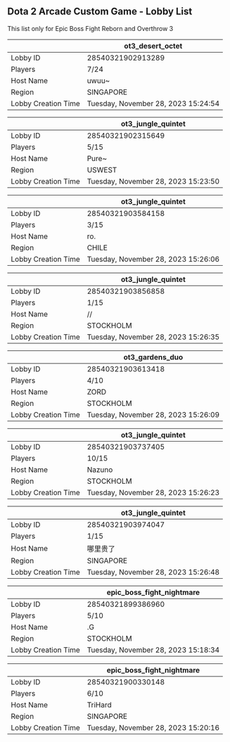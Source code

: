 ## Dota 2 Arcade Custom Game - Lobby List

This list only for Epic Boss Fight Reborn and Overthrow 3

|  | ot3_desert_octet |
| ------ | ------ |
| Lobby ID | 28540321902913289 |
| Players | 7/24 |
| Host Name | uwuu~ |
| Region | SINGAPORE |
| Lobby Creation Time | Tuesday, November 28, 2023 15:24:54 |


|  | ot3_jungle_quintet |
| ------ | ------ |
| Lobby ID | 28540321902315649 |
| Players | 5/15 |
| Host Name | Pure~ |
| Region | USWEST |
| Lobby Creation Time | Tuesday, November 28, 2023 15:23:50 |


|  | ot3_jungle_quintet |
| ------ | ------ |
| Lobby ID | 28540321903584158 |
| Players | 3/15 |
| Host Name | ro. |
| Region | CHILE |
| Lobby Creation Time | Tuesday, November 28, 2023 15:26:06 |


|  | ot3_jungle_quintet |
| ------ | ------ |
| Lobby ID | 28540321903856858 |
| Players | 1/15 |
| Host Name | // |
| Region | STOCKHOLM |
| Lobby Creation Time | Tuesday, November 28, 2023 15:26:35 |


|  | ot3_gardens_duo |
| ------ | ------ |
| Lobby ID | 28540321903613418 |
| Players | 4/10 |
| Host Name | ZORD |
| Region | STOCKHOLM |
| Lobby Creation Time | Tuesday, November 28, 2023 15:26:09 |


|  | ot3_jungle_quintet |
| ------ | ------ |
| Lobby ID | 28540321903737405 |
| Players | 10/15 |
| Host Name | Nazuno |
| Region | STOCKHOLM |
| Lobby Creation Time | Tuesday, November 28, 2023 15:26:23 |


|  | ot3_jungle_quintet |
| ------ | ------ |
| Lobby ID | 28540321903974047 |
| Players | 1/15 |
| Host Name | 哪里贵了 |
| Region | SINGAPORE |
| Lobby Creation Time | Tuesday, November 28, 2023 15:26:48 |


|  | epic_boss_fight_nightmare |
| ------ | ------ |
| Lobby ID | 28540321899386960 |
| Players | 5/10 |
| Host Name | .G |
| Region | STOCKHOLM |
| Lobby Creation Time | Tuesday, November 28, 2023 15:18:34 |


|  | epic_boss_fight_nightmare |
| ------ | ------ |
| Lobby ID | 28540321900330148 |
| Players | 6/10 |
| Host Name | TriHard |
| Region | SINGAPORE |
| Lobby Creation Time | Tuesday, November 28, 2023 15:20:16 |



